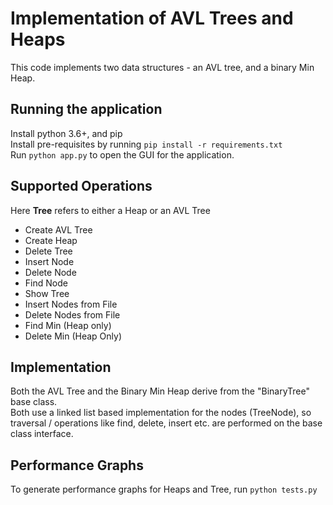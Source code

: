 # Implementation of AVL Trees and Heaps
This code implements two data structures - an AVL tree, and a binary Min Heap.

## Running the application
Install python 3.6+, and pip <br>
Install pre-requisites by running `pip install -r requirements.txt` <br>
Run `python app.py` to open the GUI for the application.

## Supported Operations
Here **Tree** refers to either a Heap or an AVL Tree<br>
* Create AVL Tree
* Create Heap
* Delete Tree
* Insert Node
* Delete Node
* Find Node
* Show Tree
* Insert Nodes from File
* Delete Nodes from File
* Find Min (Heap only)
* Delete Min (Heap Only)

## Implementation
Both the AVL Tree and the Binary Min Heap derive from the "BinaryTree" base class. <br>
Both use a linked list based implementation for the nodes (TreeNode), so traversal / operations like find, delete, insert etc. are performed on the base class interface.
<br>

## Performance Graphs
To generate performance graphs for Heaps and Tree, run `python tests.py` <br>